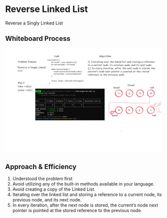 # Reverse Linked List

<!-- Description of the challenge -->

Reverse a Singly Linked List

## Whiteboard Process

<!-- Embedded whiteboard image -->

![reverse-linked-list](./reverseLinkedList.png)

## Approach & Efficiency

<!-- What approach did you take? Discuss Why. What is the Big O space/time for this approach? -->

1. Understood the problem first
2. Avoid utilizing any of the built-in methods available in your language.
3. Avoid creating a copy of the Linked List.
4. Iterating over the linked list and storing a reference to a current node, its previous node, and its next node.
5. In every iteration, after the next node is stored, the current’s node next pointer is pointed at the stored reference to the previous node.
